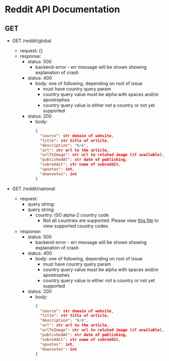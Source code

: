 # Reddit API Documentation

## GET

- GET /reddit/global
  - request: {}
  - response:
    - status: 500
      - backend-error - err message will be shown showing explanation of crash
    - status: 400
      -  body: one of following, depending on root of issue
         -  must have country query param
         -  country query value must be alpha with spaces and/or apostrophes
         -  country query value is either not a country or not yet supported
    - status: 200
      - body:
          ```json
          {
            "source": str domain of website,
            "title": str title of article, 
            "description": "N/A", 
            "url": str url to the article, 
            "urlToImage": str url to related image (if available), 
            "publishedAt": str date of publishing,
            "subreddit": str name of subreddit,
            "upvotes": int,
            "downvotes": int
          }
          ```

- GET /reddit/national
  - request:
  	- query string:
  	- query string:
      - country: ISO alpha-2 country code
        - Not all countries are supported.
          Please view [this file](files/subreddit-support-dict.json) to view supported country codes.
  - response:
    - status: 500
      - backend-error - err message will be shown showing explanation of crash
    - status: 400
      -  body: one of following, depending on root of issue
         -  must have country query param
         -  country query value must be alpha with spaces and/or apostrophes
         -  country query value is either not a country or not yet supported
    - status: 200
      - body:
          ```json
          {
            "source": str domain of website,
            "title": str title of article, 
            "description": "N/A", 
            "url": str url to the article, 
            "urlToImage": str url to related image (if available), 
            "publishedAt": str date of publishing,
            "subreddit": str name of subreddit,
            "upvotes": int,
            "downvotes": int
          }
          ```